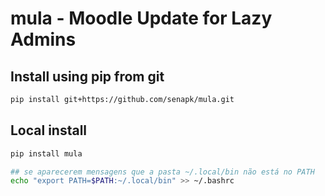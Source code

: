 # mula - Moodle Update for Lazy Admins

## Install using pip from git

```bash
pip install git+https://github.com/senapk/mula.git 
```

## Local install

```bash
pip install mula

## se aparecerem mensagens que a pasta ~/.local/bin não está no PATH
echo "export PATH=$PATH:~/.local/bin" >> ~/.bashrc
```
